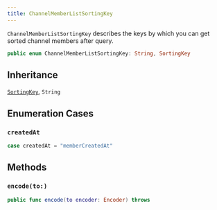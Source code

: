 ```yaml
---
title: ChannelMemberListSortingKey
---
```


`ChannelMemberListSortingKey` describes the keys by which you can get sorted channel members after query.

``` swift
public enum ChannelMemberListSortingKey: String, SortingKey 
```

## Inheritance

[`SortingKey`](sorting-key), `String`

## Enumeration Cases

### `createdAt`

``` swift
case createdAt = "memberCreatedAt"
```

## Methods

### `encode(to:)`

``` swift
public func encode(to encoder: Encoder) throws 
```
